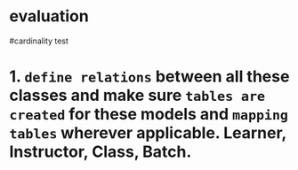 # evaluation
#cardinality test
# 1. `define relations` between all these classes  and make sure `tables are created` for these models and `mapping tables` wherever applicable. Learner, Instructor, Class, Batch.
